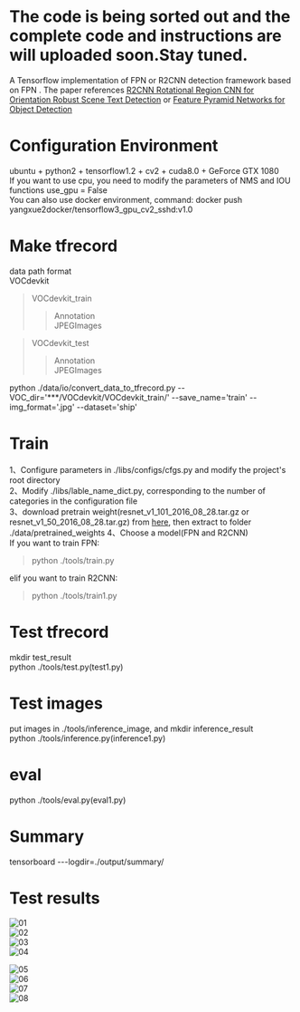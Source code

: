 # The code is being sorted out and the complete code and instructions are will uploaded soon.Stay tuned.

A Tensorflow implementation of FPN or R2CNN detection framework based on FPN . 
The paper references [R2CNN Rotational Region CNN for Orientation Robust Scene Text Detection](https://arxiv.org/abs/1706.09579) or [Feature Pyramid Networks for Object Detection](https://arxiv.org/abs/1612.03144)

# Configuration Environment
ubuntu + python2 + tensorflow1.2 + cv2 + cuda8.0 + GeForce GTX 1080     
If you want to use cpu, you need to modify the parameters of NMS and IOU functions use_gpu = False    
You can also use docker environment, command: docker push yangxue2docker/tensorflow3_gpu_cv2_sshd:v1.0     

# Make tfrecord    
data path format  
VOCdevkit  
>VOCdevkit_train  
>>Annotation  
>>JPEGImages   

>VOCdevkit_test   
>>Annotation   
>>JPEGImages   

python ./data/io/convert_data_to_tfrecord.py --VOC_dir='***/VOCdevkit/VOCdevkit_train/' --save_name='train' --img_format='.jpg' --dataset='ship'


# Train
1、Configure parameters in ./libs/configs/cfgs.py and modify the project's root directory    
2、Modify ./libs/lable_name_dict.py, corresponding to the number of categories in the configuration file    
3、download pretrain weight(resnet_v1_101_2016_08_28.tar.gz or resnet_v1_50_2016_08_28.tar.gz) from [here](https://github.com/yangxue0827/models/tree/master/slim), then extract to folder ./data/pretrained_weights
4、Choose a model(FPN and R2CNN)     
If you want to train FPN:        
>python ./tools/train.py

elif you want to train R2CNN:     
>python ./tools/train1.py

# Test tfrecord 
mkdir test_result    
python ./tools/test.py(test1.py)   

# Test images  
put images in ./tools/inference_image, and mkdir inference_result    
python ./tools/inference.py(inference1.py)   

# eval   
python ./tools/eval.py(eval1.py)

# Summary   
tensorboard ---logdir=./output/summary/

# Test results   
![01](tools/test_result/07_horizontal_gt.jpg)   
![02](tools/test_result/07_horizontal_fpn.jpg)   
![03](tools/test_result/07_rotate_gt.jpg)   
![04](tools/test_result/07_rotate_fpn.jpg)  

![05](tools/test_result/08_horizontal_gt.jpg)    
![06](tools/test_result/08_horizontal_fpn.jpg)    
![07](tools/test_result/08_rotate_gt.jpg)    
![08](tools/test_result/08_rotate_fpn.jpg)    